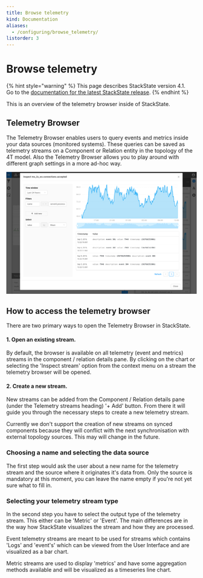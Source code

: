 ```yaml
---
title: Browse telemetry
kind: Documentation
aliases:
  - /configuring/browse_telemetry/
listorder: 3
---
```


# Browse telemetry

{% hint style="warning" %}
This page describes StackState version 4.1.  
Go to the [documentation for the latest StackState release](https://docs.stackstate.com/).
{% endhint %}

This is an overview of the telemetry browser inside of StackState.

## Telemetry Browser

The Telemetry Browser enables users to query events and metrics inside your data sources \(monitored systems\). These queries can be saved as telemetry streams on a Component or Relation entity in the topology of the 4T model. Also the Telemetry Browser allows you to play around with different graph settings in a more ad-hoc way.

![Telemetry browser](/.gitbook/assets/telemetry_browser.png)

## How to access the telemetry browser

There are two primary ways to open the Telemetry Browser in StackState.

#### 1. Open an existing stream.

By default, the browser is available on all telemetry \(event and metrics\) streams in the component / relation details pane. By clicking on the chart or selecting the 'Inspect stream' option from the context menu on a stream the telemetry browser will be opened.

#### 2. Create a new stream.

New streams can be added from the Component / Relation details pane \(under the Telemetry streams heading\) '+ Add' button. From there it will guide you through the necessary steps to create a new telemetry stream.

Currently we don't support the creation of new streams on synced components because they will conflict with the next synchronisation with external topology sources. This may will change in the future.

### Choosing a name and selecting the data source

The first step would ask the user about a new name for the telemetry stream and the source where it originates it's data from. Only the source is mandatory at this moment, you can leave the name empty if you're not yet sure what to fill in.

### Selecting your telemetry stream type

In the second step you have to select the output type of the telemetry stream. This either can be 'Metric' or 'Event'. The main differences are in the way how StackState visualizes the stream and how they are processed.

Event telemetry streams are meant to be used for streams which contains 'Logs' and 'event's' which can be viewed from the User Interface and are visualized as a bar chart.

Metric streams are used to display 'metrics' and have some aggregation methods available and will be visualized as a timeseries line chart.

